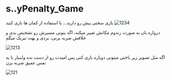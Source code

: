 # s..yPenalty_Game
بازی سختی پیش رو دارید...
با استفاده از کمان ها بازی کنید
![1234](https://user-images.githubusercontent.com/100312928/167823033-47f14357-4f8f-487b-9b24-074728f252af.png)



دروازه بان به صورت رندوم مکانش تغییر میکنه، اگه بتونی مسیرش رو تشخیص بدی و خلافش ضربه برنی، بردی و بهت تبریک میگم

![1213](https://user-images.githubusercontent.com/100312928/167823648-cd1832d0-ce6d-4a8c-8ab7-be963f0ced77.png)


اگه مثل تصویر زیر باختی میتونی دوباره بازی کنی پس امیدت رو از دست نده واینبار با یه نفس عمیق ضربه بزن

![121](https://user-images.githubusercontent.com/100312928/167825613-d47f3a34-fab8-4974-9cf4-abf060c641d6.png)


